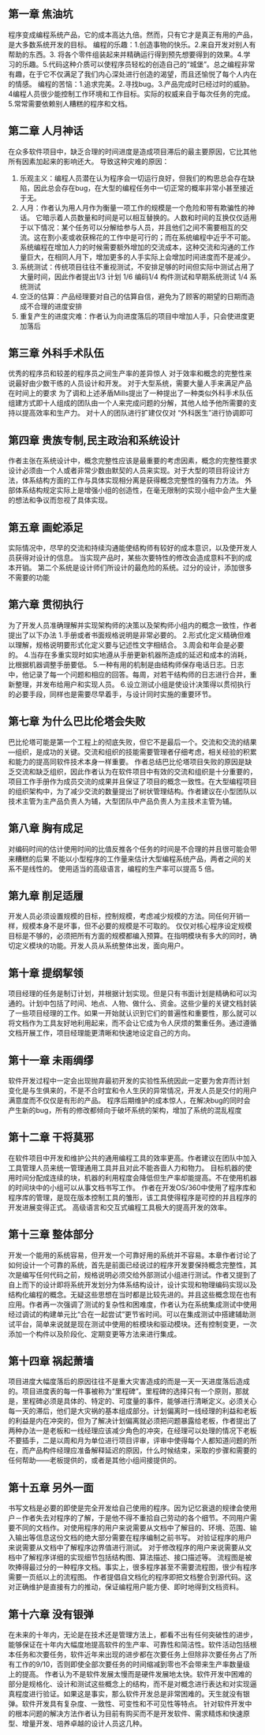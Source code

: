 ## 第一章	焦油坑   
程序变成编程系统产品，它的成本高达九倍。然而，只有它才是真正有用的产品，是大多数系统开发的目标。
编程的乐趣：1.创造事物的快乐。2.来自开发对别人有帮助的东西。3. 将各个零件组装起来并精确运行得到预先想要得到的效果。4.学习的乐趣。5.代码这种介质可以使程序员轻松的创造自己的“城堡”。总之编程非常有趣，在于它不仅满足了我们内心深处进行创造的渴望，而且还愉悦了每个人内在的情感。
编程的苦恼：1.追求完美。2.寻找bug。3.产品完成时已经过时的威胁。4编程人员很少能控制工作环境和工作目标。实际的权威来自于每次任务的完成。5.常常需要依赖别人糟糕的程序和文档。

## 第二章	人月神话
在众多软件项目中，缺乏合理的时间进度是造成项目滞后的最主要原因，它比其他所有因素加起来的影响还大。
导致这种灾难的原因：
1.	乐观主义：编程人员潜在认为程序会一切运行良好，但我们的构思总会存在缺陷，因此总会存在bug，在大型的编程任务中一切正常的概率非常小甚至接近于无。
2.	人月：作者认为用人月作为衡量一项工作的规模是一个危险和带有欺骗性的神话。 它暗示着人员数量和时间是可以相互替换的。人数和时间的互换仅仅适用于以下情况：某个任务可以分解给参与人员，并且他们之间不需要相互的交流。这在割小麦或收获棉花的工作中是可行的；而在系统编程中近乎不可能。系统编程在增加人力的时候需要额外增加的交流成本，这种交流和沟通的工作量巨大，在相同人月下，增加更多的人手实际上会增加时间进度而不是减少。
3.	系统测试：传统项目往往不重视测试，不安排足够的时间但实际中测试占用了大量时间，因此作者提出1/3 计划 1/6 编码1/4 构件测试和早期系统测试 1/4 系统测试
4.	空泛的估算：产品经理要对自己的估算自信，避免为了顾客的期望的日期而造成不合理的进度安排
5.	重复产生的进度灾难：作者认为向进度落后的项目中增加人手，只会使进度更加落后

## 第三章	外科手术队伍
优秀的程序员和较差的程序员之间生产率的差异惊人
对于效率和概念的完整性来说最好由少数干练的人员设计和开发。
对于大型系统，需要大量人手来满足产品在时间上的要求
为了调和上述矛盾Mills提出了一种提出了一种类似外科手术队伍组建方式即十人组成的团队由一个人来完成问题的分解，其他人给予他所需要的支持以提高效率和生产力。
对十人的团队进行扩建仅仅对 “外科医生”进行协调即可

## 第四章	贵族专制,民主政治和系统设计
作者主张在系统设计中，概念完整性应该是最重要的考虑因素，概念的完整性要求设计必须由一个人或者非常少数由默契的人员来实现。对于大型的项目将设计方法，体系结构方面的工作与具体实现相分离是获得概念完整性的强有力方法。
外部体系结构规定实际上是增强小组的创造性，在毫无限制的实现小组中会产生大量的想法和争议而忽视了具体实现。

## 第五章	画蛇添足
实际情况中，尽早的交流和持续沟通能使结构师有较好的成本意识，以及使开发人员获得对设计的信息。
当实现产品时，某些次要特性的修改会造成意料不到的成本开销。
第二个系统是设计师们所设计的最危险的系统。过分的设计，添加很多不需要的功能

## 第六章	贯彻执行
为了开发人员准确理解并实现架构师的决策以及架构师小组内的概念一致性，作者提出了以下办法
1.手册或者书面规格说明是非常必要的。
2.形式化定义精确但难以理解，规格说明要形式化定义要与记述性文字相结合。
3.周会和年会是必要的。
4.当存在多重实现时如实地遵从手册更新机器所造成的延迟和成本的消耗，比根据机器调整手册要低。
5.一种有用的机制是由结构师保存电话日志。日志中，他记录了每一个问题和相应的回答。每周，对若干结构师的日志进行合并，重新整理，并发布给用户和实现人员。
6.设立测试小组是使设计决策得以贯彻执行的必要手段，同样也是需要尽早着手，与设计同时实施的重要环节。 

## 第七章	为什么巴比伦塔会失败
巴比伦塔可能是第一个工程上的彻底失败，但它不是最后一个。交流和交流的结果—组织，是成功的关键。交流和组织的技能需要管理者仔细考虑，相关经验的积累和能力的提高同软件技术本身一样重要。
作者总结巴比伦塔项目失败的原因是缺乏交流和缺乏组织，因此作者认为在软件项目中有效的交流和组织是十分重要的，项目工作手册作为成员交流的成果并且保证了项目的概念一致性。在大型编程项目的组织架构中，为了减少交流的数量提出了树状管理结构。作者建议在小型团队以技术主管为主产品负责人为辅，大型团队中产品负责人为主技术主管为辅。

## 第八章	胸有成足
对编码时间的估计使用时间的比值反推各个任务的时间是不合理的并且很可能会带来糟糕的后果
不能以小型程序的工作量来估计大型编程系统产品，两者之间的关系不是线性的。
使用适当的高级语言，编程的生产率可以提高 5 倍。

## 第九章	削足适履
开发人员必须设置规模的目标，控制规模，考虑减少规模的方法。同任何开销一样，规模本身不是坏事，但不必要的规模是不可取的。
仅仅对核心程序设定规模目标是不够的，必须把所有方面的规模都编入预算。在指明模块有多大的同时，确切定义模块的功能。开发人员从系统整体出发，面向用户。

## 第十章	提纲挈领
项目经理的任务是制订计划，并根据计划实现。但是只有书面计划是精确和可以沟通的。计划中包括了时间、地点、人物、做什么、资金。这些少量的关键文档封装了一些项目经理的工作。如果一开始就认识到它们的普遍性和重要性，那么就可以将文档作为工具友好地利用起来，而不会让它成为令人厌烦的繁重任务。通过遵循文档开展工作，项目经理能更清晰和快速地设定自己的方向。

## 第十一章	未雨绸缪
软件开发过程中一定会出现抛弃最初开发的实验性系统因此一定要为舍弃而计划
变化是与生俱来的，不是不合时宜和令人生厌的异常情况，开发人员是交付的用户满意度而不仅仅是有形的产品。
程序后期维护的成本惊人，在解决bug的同时会产生新的bug，所有的修改都倾向于破坏系统的架构，增加了系统的混乱程度

## 第十二章	干将莫邪
在软件项目中开发和维护公共的通用编程工具的效率更高。作者建议在团队中加入工具管理人员来统一管理通用工具并且对此不能吝啬人力和物力。
目标机器的使用时间分配成连续的块，机器的利用程度会降低但生产率却能提高。不在使用机器的时间块中的小组可以从事文档书写工作。
作者在开发OS/360中使用了程序库和程序库的管理，是现在版本控制工具的雏形，该工具使得程序是可控的并且程序的开发进展变得正式。
高级语言和交互式编程工具极大的提高开发的效率。

## 第十三章	整体部分
开发一个能用的系统容易，但开发一个可靠好用的系统并不容易。本章作者讨论了如何设计一个可靠的系统，首先是前面已经说过的程序开发要保持概念完整性，其次是编写任何代码之前，规格说明必须交给外部测试小组进行测试。作者又提到了自上而下的设计即将系统开发划分为体系结构设计，设计实现和物理编码实现以及结构化编程的概念。无疑这些思想在当时都是比较先进的。并且这些概念现在也有应用。作者再一次强调了测试的复杂性和困难度，作者认为在系统集成测试中使用经过调试的构建单元比“合在一起尝试”更节省时间。可以在集成测试中搭建辅助测试平台，简单来说就是现在测试中使用的桩模块和驱动模块。还有控制变更，一次添加一个构件以及阶段化、定期变更等方法来进行集成。

## 第十四章	祸起萧墙
项目进度大幅度落后的原因往往不是重大灾害造成的而是一天一天进度落后造成的。项目进度表的每一件事被称为“里程碑”。里程碑的选择只有一个原则，那就是，里程碑必须是具体的、特定的、可度量的事件，能够进行清晰定义。必须关心每一天的滞后，他们是大灾祸的基本组成部分。计划偏离时一线经理的利益和老板的利益是内在冲突的，但为了解决计划偏离就必须把问题暴露给老板，作者提出了两种办法一是老板和一线经理应该减少角色的冲突，在经理可以处理的情况下老板不要插手，二是以周和月为单位进行项目评审，评审中使得每个人都知道问题的所在，而产品构件经理应准备解释延迟的原因，什么时候结束，采取的步骤和需要的任何帮助——老板提供的，或者是其他小组间接提供的。

## 第十五章	另外一面
书写文档是必要的即使是完全开发给自己使用的程序。因为记忆衰退的规律会使用户－作者失去对程序的了解，于是他不得不重拾自己劳动的各个细节。不同用户需要不同的文档作。对使用程序的用户来说需要从文档中了解目的、环境、范围、输入输出等信息这份文档的绝大部分需要在程序编制之前书写。
对验证程序的用户来说需要从文档中了解程序边界值进行测试。
对于修改程序的用户来说需要从文档中了解程序详细的实现细节包括结构图、算法描述、接口描述等。
流程图是被吹捧得最过分的一种程序文档。事实上，很多程序甚至不需要流程图，很少有程序需要一页纸以上的流程图。
作者提倡自文档化的程序即把文档整合到源代码。这对正确维护是直接有力的推动，保证编程用户能方便、即时地得到文档资料。

## 第十六章	没有银弹
在未来的十年内，无论是在技术还是管理方法上，都看不出有任何突破性的进步，能够保证在十年内大幅度地提高软件的生产率、可靠性和简洁性。软件活动包括根本任务和次要任务，软件近年来出现的进步都在次要任务上但除非次要任务占了所有工作的9/10，否则即使全部次要任务的时间缩减到零也不会带来生产率数量级上的提高。
作者认为不是软件发展太慢而是硬件发展地太快。软件开发中困难的部分是规格化、设计和测试这些概念上的结构，而不是对概念进行表达和对实现逼真程度进行验证。如果这是事实，那么软件开发总是非常困难的。天生就没有银弹。软件开发具有复杂度、一致性、可变性和不可见性等特点。
针对软件开发中的根本问题的解决方法作者认为目前有购买而不是开发软件、需求精炼和快速原型、增量开发、培养卓越的设计人员这几种。

